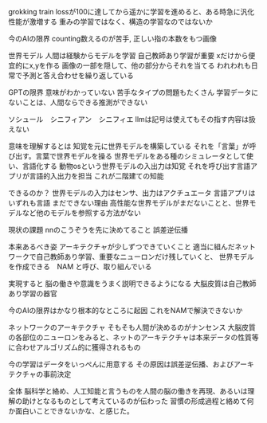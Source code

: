 
grokking
train lossが100に達してから遥かに学習を進めると、ある時急に汎化性能が激増する
重みの学習ではなく、構造の学習なのではないか

今のAIの限界
counting数えるのが苦手, 正しい指の本数をもつ画像

世界モデル
人間は経験からモデルを学習
自己教師あり学習が重要
xだけから便宜的にx,yを作る
画像の一部を隠して、他の部分からそれを当てる
われわれも日常で予測と答え合わせを繰り返している

GPTの限界
意味がわかっていない
苦手なタイプの問題もたくさん
学習データにないことは、人間ならできる推測ができない

ソシュール　シニフィアン　シニフィエ
llmは記号は使えてもその指す内容は扱えない

意味を理解するとは
知覚を元に世界モデルを構築している
それを「言葉」が呼び出す。言葉で世界モデルを操る
世界モデルをある種のシミュレータとして使い、言語化する
動物osという世界モデルの入出力は知覚
それを呼び出す言語アプリが言語的入出力を担当
これが二階建ての知能

できるのか？
世界モデルの入力はセンサ、出力はアクチュエータ
言語アプリはいずれも言語
まだできない理由
高性能な世界モデルがまだないことと、世界モデルなど他のモデルを参照する方法がない

現状の課題
nnのこうぞうを先に決めてること
誤差逆伝播

本来あるべき姿
アーキテクチャが少しずつできていくこと
適当に組んだネットワークで自己教師あり学習、重要なニューロンだけ残していくと、
世界モデルを作成できる　NAM と呼び、取り組んでいる

実現すると
脳の働きや意識をうまく説明できるようになる
大脳皮質は自己教師あり学習の器官

今のAIの限界はかなり根本的なところに起因
これをNAMで解決できないか


ネットワークのアーキテクチャ
そもそも人間が決めるのがナンセンス
大脳皮質の各部位のニューロンをみると、ネットのアーキテクチャは本来データの性質等に合わせアルゴリズム的に獲得されるもの

今の学習はデータをいっぺんに用意する
その原因は誤差逆伝播、およびアーキテクチャの事前決定


全体
脳科学と絡め、人工知能と言うものを人間の脳の働きを再現、あるいは理解の助けとなるものとして考えているのが伝わった
習慣の形成過程と絡めて何か面白いことできないかな、と感じた。
